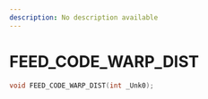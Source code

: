 ```yaml
---
description: No description available 
---
```


# FEED_CODE_WARP_DIST

```cpp
void FEED_CODE_WARP_DIST(int _Unk0);
```